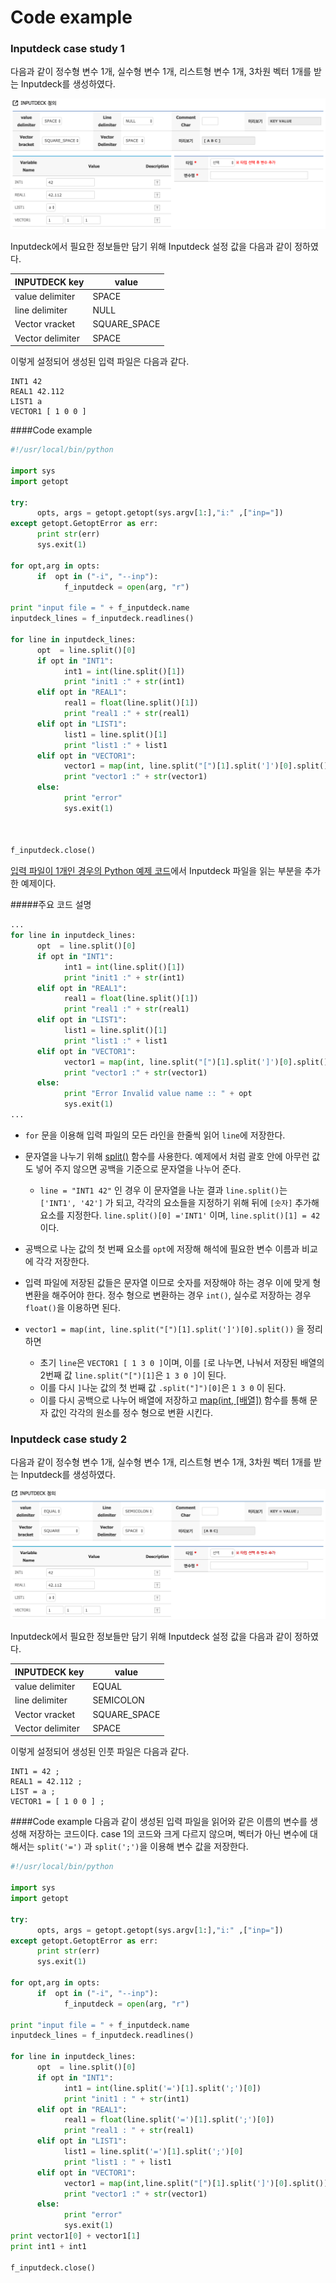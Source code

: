 # Code example


### Inputdeck case study 1

다음과 같이 정수형 변수 1개, 실수형 변수 1개, 리스트형 변수 1개, 3차원 벡터 1개를 받는 Inputdeck를 생성하였다. 

![case1](case1.png)

Inputdeck에서 필요한 정보들만 담기 위해 Inputdeck 설정 값을 다음과 같이 정하였다. 

| INPUTDECK key | value |
| -- | -- |
| value delimiter | SPACE |
| line delimiter | NULL |
| Vector vracket | SQUARE_SPACE |
| Vector delimiter | SPACE |

이렇게 설정되어 생성된 입력 파일은 다음과 같다.

```
INT1 42
REAL1 42.112
LIST1 a
VECTOR1 [ 1 0 0 ]
```



####Code example
```python
#!/usr/local/bin/python

import sys
import getopt

try:
      opts, args = getopt.getopt(sys.argv[1:],"i:" ,["inp="])
except getopt.GetoptError as err:
      print str(err)
      sys.exit(1)

for opt,arg in opts:
      if  opt in ("-i", "--inp"):
            f_inputdeck = open(arg, "r")

print "input file = " + f_inputdeck.name
inputdeck_lines = f_inputdeck.readlines()

for line in inputdeck_lines:
      opt  = line.split()[0]
      if opt in "INT1":
            int1 = int(line.split()[1])
            print "init1 :" + str(int1)
      elif opt in "REAL1":
            real1 = float(line.split()[1])
            print "real1 :" + str(real1)
      elif opt in "LIST1":
            list1 = line.split()[1]
            print "list1 :" + list1
      elif opt in "VECTOR1":
            vector1 = map(int, line.split("[")[1].split(']')[0].split())
            print "vector1 :" + str(vector1)
      else:
            print "error"
            sys.exit(1)



f_inputdeck.close()


```
[입력 파일이 1개인 경우의 Python 예제 코드](input/Python_example.md)에서 Inputdeck 파일을 읽는 부분을 추가한 예제이다. 



#####주요 코드 설명

```Python
...
for line in inputdeck_lines:
      opt  = line.split()[0]
      if opt in "INT1":
            int1 = int(line.split()[1])
            print "init1 :" + str(int1)
      elif opt in "REAL1":
            real1 = float(line.split()[1])
            print "real1 :" + str(real1)
      elif opt in "LIST1":
            list1 = line.split()[1]
            print "list1 :" + list1
      elif opt in "VECTOR1":
            vector1 = map(int, line.split("[")[1].split(']')[0].split())
            print "vector1 :" + str(vector1)
      else:
            print "Error Invalid value name :: " + opt
            sys.exit(1)
...
```

-  ```for``` 문을 이용해 입력 파일의 모든 라인을 한줄씩 읽어 ```line```에 저장한다. 
- 문자열을 나누기 위해 [split()](https://wikidocs.net/13) 함수를 사용한다. 예제에서 처럼 괄호 안에 아무런 값도 넣어 주지 않으면 공백을 기준으로 문자열을 나누어 준다.
  - ```line = "INT1 42"``` 인 경우 이 문자열을 나눈 결과 ```line.split()```는 ```['INT1', '42']``` 가 되고, 각각의 요소들을 지정하기 위해 뒤에 ```[숫자]``` 추가해 요소를 지정한다. ```line.split()[0] ='INT1'``` 이며, ```line.split()[1] = 42```이다.
- 공백으로 나눈 값의 첫 번째 요소를 ```opt```에 저장해 해석에 필요한 변수 이름과 비교에 각각 저장한다.
- 입력 파일에 저장된 값들은 문자열 이므로 숫자를 저장해야 하는 경우 이에 맞게 형 변환을 해주어야 한다. 정수 형으로 변환하는 경우 ```int()```, 실수로 저장하는 경우 ```float()```을 이용하면 된다.

- ```vector1 = map(int, line.split("[")[1].split(']')[0].split())``` 을 정리하면
  - 초기 ```line```은 ```VECTOR1 [ 1 3 0 ]```이며, 이를 ```[```로 나누면, 나눠서 저장된 배열의 2번째 값 ```line.split("[")[1]```은 ```1 3 0 ]```이 된다. 
  - 이를 다시 ```]```나눈 값의 첫 번째 값 ```.split("]")[0]```은 ```1 3 0``` 이 된다.
  - 이를 다시 공백으로 나누어 배열에 저장하고 [map(int, [배열])](http://stackoverflow.com/questions/7368789/convert-all-strings-in-a-list-to-int) 함수를 통해 문자 값인 각각의 원소를 정수 형으로 변환 시킨다.




### Inputdeck case study 2

다음과 같이 정수형 변수 1개, 실수형 변수 1개, 리스트형 변수 1개, 3차원 벡터 1개를 받는 Inputdeck를 생성하였다. 

![case2](case3_3.jpg)

Inputdeck에서 필요한 정보들만 담기 위해 Inputdeck 설정 값을 다음과 같이 정하였다. 

| INPUTDECK key | value |
| -- | -- |
| value delimiter | EQUAL |
| line delimiter | SEMICOLON |
| Vector vracket | SQUARE_SPACE |
| Vector delimiter | SPACE |

이렇게 설정되어 생성된 인풋 파일은 다음과 같다.

```
INT1 = 42 ;
REAL1 = 42.112 ;
LIST = a ;
VECTOR1 = [ 1 0 0 ] ;
```

####Code example
다음과 같이 생성된 입력 파일을 읽어와 같은 이름의 변수를 생성해 저장하는 코드이다. case 1의 코드와 크게 다르지 않으며, 벡터가 아닌 변수에 대해서는 ```split('=')``` 과 ```split(';')```을 이용해 변수 값을 저장한다. 

```python
#!/usr/local/bin/python

import sys
import getopt

try:
      opts, args = getopt.getopt(sys.argv[1:],"i:" ,["inp="])
except getopt.GetoptError as err:
      print str(err)
      sys.exit(1)

for opt,arg in opts:
      if  opt in ("-i", "--inp"):
            f_inputdeck = open(arg, "r")

print "input file = " + f_inputdeck.name
inputdeck_lines = f_inputdeck.readlines()

for line in inputdeck_lines:
      opt  = line.split()[0]
      if opt in "INT1":
            int1 = int(line.split('=')[1].split(';')[0])
            print "init1 : " + str(int1)
      elif opt in "REAL1":
            real1 = float(line.split('=')[1].split(';')[0])
            print "real1 : " + str(real1)
      elif opt in "LIST1":
            list1 = line.split('=')[1].split(';')[0]
            print "list1 : " + list1
      elif opt in "VECTOR1":
            vector1 = map(int,line.split("[")[1].split(']')[0].split())
            print "vector1 :" + str(vector1)
      else:
            print "error"
            sys.exit(1)
print vector1[0] + vector1[1]
print int1 + int1

f_inputdeck.close()
     
```


